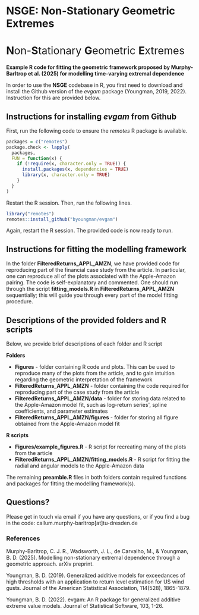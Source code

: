 # NSGE: **N**on-**S**tationary **G**eometric **E**xtremes
<h1 style="font-weight: normal;"><b>N</b>on-<b>S</b>tationary <b>G</b>eometric <b>E</b>xtremes</h1>


**Example R code for fitting the geometric framework proposed by Murphy-Barltrop et al. (2025) for modelling time-varying extremal dependence**

In order to use the **NSGE** codebase in R, you first need to download and install the Github version of the *evgam* package (Youngman, 2019, 2022). Instruction for this are provided below. 

## Instructions for installing *evgam* from Github

First, run the following code to ensure the *remotes* R package is available.  

```r
packages = c("remotes")
package.check <- lapply(
  packages,
  FUN = function(x) {
    if (!require(x, character.only = TRUE)) {
      install.packages(x, dependencies = TRUE)
      library(x, character.only = TRUE)
    }
  }
)
```

Restart the R session. Then, run the following lines. 

```r
library("remotes")
remotes::install_github("byoungman/evgam")
```

Again, restart the R session. The provided code is now ready to run.

## Instructions for fitting the modelling framework

In the folder **FilteredReturns_APPL_AMZN**, we have provided code for reproducing part of the financial case study from the article. In particular, one can reproduce all of the plots associated with the Apple-Amazon pairing. The code is self-explanatory and commented. One should run through the script **fitting_models.R** in **FilteredReturns_APPL_AMZN** sequentially; this will guide you through every part of the model fitting procedure. 

## Descriptions of the provided folders and R scripts 

Below, we provide brief descriptions of each folder and R script

**Folders**

* **Figures** - folder containing R code and plots. This can be used to reproduce many of the plots from the article, and to gain intuition regarding the geometric interpretation of the framework
* **FilteredReturns_APPL_AMZN** - folder containing the code required for reproducing part of the case study from the article
* **FilteredReturns_APPL_AMZN/data** - folder for storing data related to the Apple-Amazon model fit, such as log-return series', spline coefficients, and parameter estimates
* **FilteredReturns_APPL_AMZN/figures** - folder for storing all figure obtained from the Apple-Amazon model fit
  
**R scripts**

* **Figures/example_figures.R** - R script for recreating many of the plots from the article
* **FilteredReturns_APPL_AMZN/fitting_models.R** - R script for fitting the radial and angular models to the Apple-Amazon data

The remaining **preamble.R** files in both folders contain required functions and packages for fitting the modelling framework(s). 

## Questions?

Please get in touch via email if you have any questions, or if you find a bug in the code: callum.murphy-barltrop[at]tu-dresden.de 

### References

Murphy-Barltrop, C. J. R., Wadsworth, J. L., de Carvalho, M., & Youngman, B. D. (2025). Modelling non-stationary extremal dependence through a geometric approach. arXiv preprint. 

Youngman, B. D. (2019). Generalized additive models for exceedances of high thresholds with an application to return level estimation for US wind gusts. Journal of the American Statistical Association, 114(528), 1865-1879.

Youngman, B. D. (2022). evgam: An R package for generalized additive extreme value models. Journal of Statistical Software, 103, 1-26.
